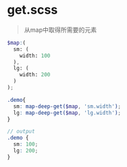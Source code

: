 # get.scss
> 从map中取得所需要的元素

```scss
$map:(
  sm: (
    width: 100
  ),
  lg: (
    width: 200
  )
);

.demo{
  sm: map-deep-get($map, 'sm.width');
  lg: map-deep-get($map, 'lg.width');
}

// output
.demo {
  sm: 100;
  lg: 200;
}
```
